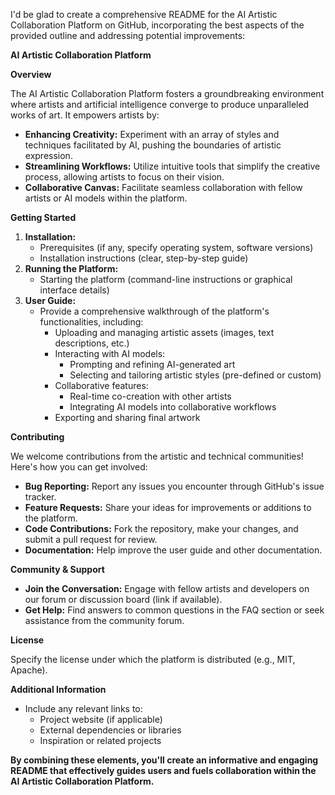I'd be glad to create a comprehensive README for the AI Artistic Collaboration Platform on GitHub, incorporating the best aspects of the provided outline and addressing potential improvements:

**AI Artistic Collaboration Platform**

**Overview**

The AI Artistic Collaboration Platform fosters a groundbreaking environment where artists and artificial intelligence converge to produce unparalleled works of art. It empowers artists by:

- **Enhancing Creativity:** Experiment with an array of styles and techniques facilitated by AI, pushing the boundaries of artistic expression.
- **Streamlining Workflows:** Utilize intuitive tools that simplify the creative process, allowing artists to focus on their vision.
- **Collaborative Canvas:** Facilitate seamless collaboration with fellow artists or AI models within the platform.

**Getting Started**

1. **Installation:**
    - Prerequisites (if any, specify operating system, software versions)
    - Installation instructions (clear, step-by-step guide)
2. **Running the Platform:**
    - Starting the platform (command-line instructions or graphical interface details)
3. **User Guide:**
    - Provide a comprehensive walkthrough of the platform's functionalities, including:
        - Uploading and managing artistic assets (images, text descriptions, etc.)
        - Interacting with AI models:
            - Prompting and refining AI-generated art
            - Selecting and tailoring artistic styles (pre-defined or custom)
        - Collaborative features:
            - Real-time co-creation with other artists
            - Integrating AI models into collaborative workflows
        - Exporting and sharing final artwork

**Contributing**

We welcome contributions from the artistic and technical communities! Here's how you can get involved:

- **Bug Reporting:** Report any issues you encounter through GitHub's issue tracker.
- **Feature Requests:** Share your ideas for improvements or additions to the platform.
- **Code Contributions:** Fork the repository, make your changes, and submit a pull request for review.
- **Documentation:** Help improve the user guide and other documentation.

**Community & Support**

- **Join the Conversation:** Engage with fellow artists and developers on our forum or discussion board (link if available).
- **Get Help:** Find answers to common questions in the FAQ section or seek assistance from the community forum.

**License**

Specify the license under which the platform is distributed (e.g., MIT, Apache).

**Additional Information**

- Include any relevant links to:
    - Project website (if applicable)
    - External dependencies or libraries
    - Inspiration or related projects

**By combining these elements, you'll create an informative and engaging README that effectively guides users and fuels collaboration within the AI Artistic Collaboration Platform.**
